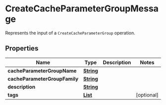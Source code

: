 

# CreateCacheParameterGroupMessage

Represents the input of a <code>CreateCacheParameterGroup</code> operation.

## Properties

| Name | Type | Description | Notes |
|------------ | ------------- | ------------- | -------------|
|**cacheParameterGroupName** | [**String**](String.md) |  |  |
|**cacheParameterGroupFamily** | [**String**](String.md) |  |  |
|**description** | [**String**](String.md) |  |  |
|**tags** | [**List**](List.md) |  |  [optional] |



